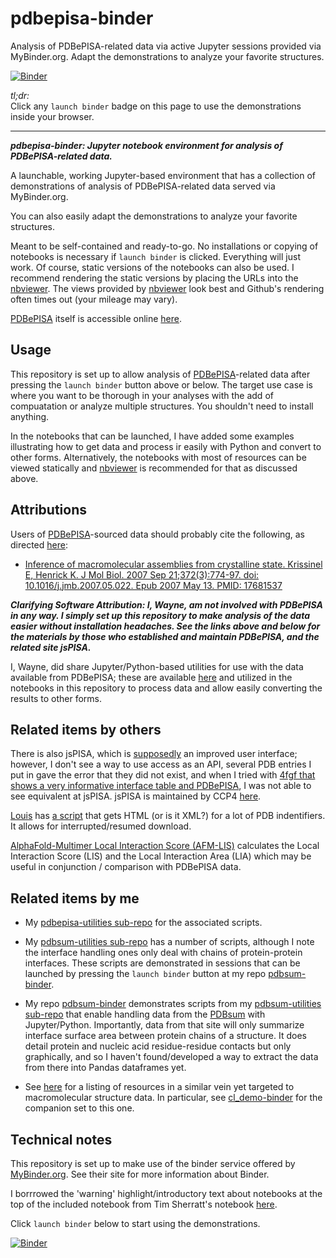 # pdbepisa-binder
Analysis of PDBePISA-related data via active Jupyter sessions provided via MyBinder.org. Adapt the demonstrations to analyze your favorite structures.

[![Binder](https://mybinder.org/badge_logo.svg)](https://mybinder.org/v2/gh/fomightez/pdbepisa-binder/main?urlpath=%2Fnotebooks%2Findex.ipynb)


*tl;dr:*  
Click any `launch binder` badge on this page to use the demonstrations inside your browser.

------


***pdbepisa-binder:  Jupyter notebook environment for analysis of PDBePISA-related data.***

A launchable, working Jupyter-based environment that has a collection of demonstrations of analysis of PDBePISA-related data served via MyBinder.org.

You can also easily adapt the demonstrations to analyze your favorite structures.

Meant to be self-contained and ready-to-go. No installations or copying of notebooks is necessary if `launch binder` is clicked. Everything will just work. Of course, static versions of the notebooks can also be used. I recommend rendering the static versions by placing the URLs into the [nbviewer](https://nbviewer.jupyter.org/). The views provided by [nbviewer](https://nbviewer.jupyter.org/) look best and Github's rendering often times out (your mileage may vary).

[PDBePISA](https://www.ebi.ac.uk/pdbe/pisa/) itself is accessible online [here](https://www.ebi.ac.uk/pdbe/pisa/).



Usage
-----

This repository is set up to allow analysis of [PDBePISA](https://www.ebi.ac.uk/pdbe/pisa/)-related data after pressing the `launch binder` button above or below. The target use case is where you want to be thorough in your analyses with the add of compuatation or analyze multiple structures. You shouldn't need to install anything.

In the notebooks that can be launched, I have added some examples illustrating how to get data and process ir easily with Python and convert to other forms. Alternatively, the notebooks with most of resources can be viewed statically and [nbviewer](https://nbviewer.jupyter.org/) is recommended for that as discussed above.

## Attributions

Users of [PDBePISA](https://www.ebi.ac.uk/pdbe/pisa/)-sourced data should probably cite the following, as directed [here](https://www.ebi.ac.uk/pdbe/pisa/picite.html):

- [Inference of macromolecular assemblies from crystalline state. Krissinel E, Henrick K. J Mol Biol. 2007 Sep 21;372(3):774-97. doi: 10.1016/j.jmb.2007.05.022. Epub 2007 May 13. PMID: 17681537](https://pubmed.ncbi.nlm.nih.gov/17681537)

***Clarifying Software Attribution: I, Wayne, am not involved with PDBePISA in any way. I simply set up this repository to make analysis of the data easier without installation headaches. See the links above and below for the materials by those who established and maintain PDBePISA, and the related site jsPISA.***


I, Wayne, did share Jupyter/Python-based utilities for use with the data available from PDBePISA; these are available [here](https://github.com/fomightez/structurework/tree/master/pdbepisa-utilities) and utilized in the notebooks in this repository to process data and allow easily converting the results to other forms.



## Related items by others

There is also jsPISA, which is [supposedly](https://pubmed.ncbi.nlm.nih.gov/25908787/) an improved user interface; however, I don't see a way to use access as an API, several PDB entries I put in gave the error that they did not exist, and when I tried with [4fgf that shows a very informative interface table and PDBePISA](http://www.ebi.ac.uk/pdbe/pisa/cgi-bin/piserver?qi=4fgf), I was not able to see equivalent at jsPISA. jsPISA is maintained by CCP4 [here](http://www.ccp4.ac.uk/pisa).

[Louis](https://www.biostars.org/u/9020/) has [a script](https://gist.github.com/lmmx/91515d38a1fc0644268f#file-getxml-py) that gets HTML (or is it XML?) for a lot of PDB indentifiers. It allows for interrupted/resumed download.

[AlphaFold-Multimer Local Interaction Score (AFM-LIS)](https://github.com/flyark/AFM-LIS) calculates the Local Interaction Score (LIS) and the Local Interaction Area (LIA) which may be useful in conjunction / comparison with PDBePISA data.


## Related items by me

- My [pdbepisa-utilities sub-repo](https://github.com/fomightez/structurework/tree/master/pdbsum-utilities) for the associated scripts.

- My [pdbsum-utilities sub-repo](https://github.com/fomightez/structurework/tree/master/pdbsum-utilities) has a number of scripts, although I note the interface handling ones only deal with chains of protein-protein interfaces. These scripts are demonstrated in sessions that can be launched by pressing the `launch binder` button at my repo [pdbsum-binder](https://github.com/fomightez/pdbsum-binder).

- My repo [pdbsum-binder](https://github.com/fomightez/pdbsum-binder) demonstrates scripts from my [pdbsum-utilities sub-repo](https://github.com/fomightez/structurework/tree/master/pdbsum-utilities) that enable handling data from the [PDBsum](http://www.ebi.ac.uk/thornton-srv/databases/cgi-bin/pdbsum/GetPage.pl?pdbcode=index.html) with Jupyter/Python. Importantly, data from that site will only summarize interface surface area between protein chains of a structure. It does detail protein and nucleic acid residue-residue contacts but only graphically, and so I haven't found/developed a way to extract the data from there into Pandas dataframes yet.

- See [here](https://github.com/fomightez/structurework#related-binderized-utilities) for a listing of resources in a similar vein yet targeted to macromolecular structure data. In particular, see [cl_demo-binder](https://github.com/fomightez/cl_demo-binder) for the companion set to this one.





## Technical notes

This repository is set up to make use of the binder service offered by [MyBinder.org](https://mybinder.org/). See their site for more information about Binder.

I borrrowed the 'warning' highlight/introductory text about notebooks at the top of the included notebook from Tim Sherratt's notebook [here](https://github.com/GLAM-Workbench/te-papa-api/blob/master/Exploring-the-Te-Papa-collection-API.ipynb).

Click `launch binder` below to start using the demonstrations.

[![Binder](https://mybinder.org/badge_logo.svg)](https://mybinder.org/v2/gh/fomightez/pdbepisa-binder/main?urlpath=%2Fnotebooks%2Findex.ipynb)
